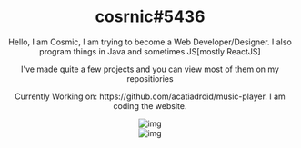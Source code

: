 <div align="center">
  <h1>cosrnic#5436</h1>
  
  <p>Hello, I am Cosmic, I am trying to become a Web Developer/Designer. I also program things in Java and sometimes JS[mostly ReactJS]</p>

  <p>I've made quite a few projects and you can view most of them on my repositiories</p>

  <p>Currently Working on: https://github.com/acatiadroid/music-player. I am coding the website.</p>

![img](https://github-readme-stats.vercel.app/api?username=cosmllc&show_icons=true&theme=radical) <br>
![img](https://github-readme-stats.vercel.app/api/top-langs/?username=cosmllc&theme=radical&layout=compact)
  
</div>

